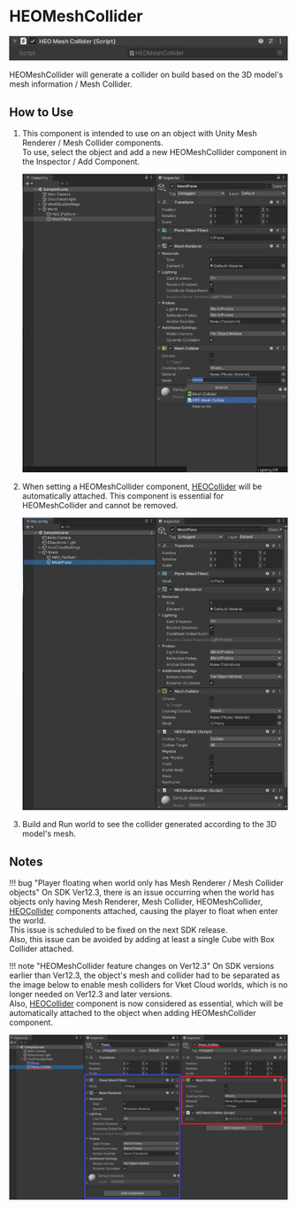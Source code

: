 # HEOMeshCollider

![HEOMeshCollider_1](img/HEOMeshCollider_1.jpg)

HEOMeshCollider will generate a collider on build based on the 3D model's mesh information / Mesh Collider.  

## How to Use

1. This component is intended to use on an object with Unity Mesh Renderer / Mesh Collider components.<br>To use, select the object and add a new HEOMeshCollider component in the Inspector / Add Component.

    ![HEOMeshCollider_2](img/HEOMeshCollider_2.jpg)

2. When setting a HEOMeshCollider component, [HEOCollider](./HEOCollider.md) will be automatically attached. This component is essential for HEOMeshCollider and cannot be removed.

    ![HEOMeshCollider_3](img/HEOMeshCollider_3.jpg)

3. Build and Run world to see the collider generated according to the 3D model's mesh.

## Notes

!!! bug "Player floating when world only has Mesh Renderer / Mesh Collider objects"
    On SDK Ver12.3, there is an issue occurring when the world has objects only having Mesh Renderer, Mesh Collider, HEOMeshCollider, [HEOCollider](./HEOCollider.md) components attached, causing the player to float when enter the world.<br>
    This issue is scheduled to be fixed on the next SDK release.<br>
    Also, this issue can be avoided by adding at least a single Cube with Box Collider attached.

!!! note "HEOMeshCollider feature changes on Ver12.3"
    On SDK versions earlier than Ver12.3, the object's mesh and collider had to be separated as the image below to enable mesh colliders for Vket Cloud worlds, which is no longer needed on Ver12.3 and later versions.<br>
    Also, [HEOCollider](./HEOCollider.md) component is now considered as essential, which will be automatically attached to the object when adding HEOMeshCollider component.

![HEOMeshCollider_4](img/HEOMeshCollider_4.jpg)
